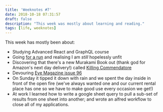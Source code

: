 ```yaml
---
title: 'Weeknotes #7'
date: 2018-10-18 07:31:57
draft: false
description: "This week was mostly about learning and reading."
tags: [life, weeknotes]
---
```


This week has mostly been about:

*   Studying Advanced React and GraphQL course
*   Going [for a run](https://www.strava.com/activities/1906502974) and realising I am _still_ hopelessly unfit
*   Discovering that there's a new Murakami Book out (thank god for Amazon's next day delivery!) called [Killing Commendatore](https://www.amazon.co.uk/Killing-Commendatore-Haruki-Murakami/dp/1787300196/ref=sr_1_1?ie=UTF8&qid=1539847367&sr=8-1&keywords=Killing+Commendatore)
*   Devouring [Eye Magazine issue 96](http://www.eyemagazine.com/magazine/issue-96)
*   On Sunday it tipped it down with rain and we spent the day inside in front of the open fire (we've always wanted one and our current rental place has one so we have to make good use every occasion we get!)
*   At work I learned how to write a google sheet query to pull a sub-set of results from one sheet into another; and wrote an alfred workflow to close all of my applications.